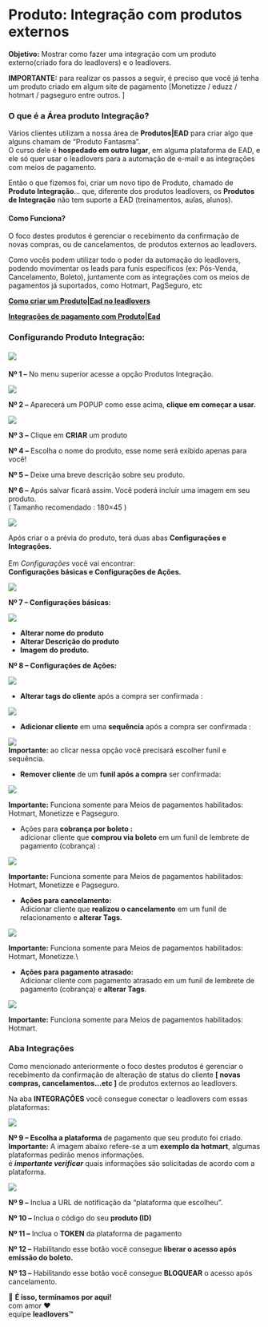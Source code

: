 # Produto: Integração com produtos externos

**Objetivo:** Mostrar como fazer uma integração com um produto externo(criado fora do leadlovers) e o leadlovers.

**IMPORTANTE:** para realizar os passos a seguir, é preciso que você já tenha um produto criado em algum site de pagamento \[Monetizze / eduzz / hotmart / pagseguro entre outros. ]

### **O que é a Área produto Integração?**

Vários clientes utilizam a nossa área de **Produtos|EAD** para criar algo que alguns chamam de “Produto Fantasma”.\
O curso dele é **hospedado em outro lugar**, em alguma plataforma de EAD, e ele só quer usar o leadlovers para a automação de e-mail e as integrações com meios de pagamento.

Então o que fizemos foi, criar um novo tipo de Produto, chamado de **Produto Integração**… que, diferente dos produtos leadlovers, os **Produtos de Integração** não tem suporte a EAD (treinamentos, aulas, alunos).

#### **Como Funciona?**

O foco destes produtos é gerenciar o recebimento da confirmação de novas compras, ou de cancelamentos, de produtos externos ao leadlovers.

Como vocês podem utilizar todo o poder da automação do leadlovers, podendo movimentar os leads para funis específicos (ex: Pós-Venda, Cancelamento, Boleto), juntamente com as integrações com os meios de pagamentos já suportados, como Hotmart, PagSeguro, etc

[**Como criar um Produto|Ead no leadlovers**](https://suporte.love/como-criar-um-produto/)

[**Integrações de pagamento com Produto|Ead**](https://suporte.love/indice-integracoes-de-pagamento/)

### **Configurando Produto Integração:**

#### [![](https://legado.leadlovers.site/wp-content/uploads/2020/09/t1-11-1.png)](https://legado.leadlovers.site/wp-content/uploads/2020/09/t1-11-1.png)

**Nº 1 –** No menu superior acesse a opção Produtos Integração.

[![](https://legado.leadlovers.site/wp-content/uploads/2020/09/t1-12-1.png)](https://legado.leadlovers.site/wp-content/uploads/2020/09/t1-12-1.png)

**Nº 2 –** Aparecerá um POPUP como esse acima, **clique em começar a usar.**

[![](https://legado.leadlovers.site/wp-content/uploads/2020/09/t1-13-1.png)](https://legado.leadlovers.site/wp-content/uploads/2020/09/t1-13-1.png)

**Nº 3 –** Clique em **CRIAR** um produto

**Nº 4 –** Escolha o nome do produto, esse nome será exibido apenas para você!

**Nº 5 –** Deixe uma breve descrição sobre seu produto.

**Nº 6 –** Após salvar ficará assim. Você poderá incluir uma imagem em seu produto.\
( Tamanho recomendado : 180×45 )

[![](https://legado.leadlovers.site/wp-content/uploads/2020/09/produto\_-integrao-com-produtos-externos-360041179553\_mceclip4.png)](https://legado.leadlovers.site/wp-content/uploads/2020/09/produto\_-integrao-com-produtos-externos-360041179553\_mceclip4.png)

Após criar o a prévia do produto, terá duas abas **Configurações e Integrações.**\
\
Em _Configurações_ você vai encontrar:\
**Configurações básicas e Configurações de Ações.**

[![](https://legado.leadlovers.site/wp-content/uploads/2020/09/produto\_-integrao-com-produtos-externos-360041179553\_mceclip5.png)](https://legado.leadlovers.site/wp-content/uploads/2020/09/produto\_-integrao-com-produtos-externos-360041179553\_mceclip5.png)

**Nº 7 – Configurações básicas:**

[![](https://legado.leadlovers.site/wp-content/uploads/2020/09/produto\_-integrao-com-produtos-externos-360041179553\_mceclip8.png)](https://legado.leadlovers.site/wp-content/uploads/2020/09/produto\_-integrao-com-produtos-externos-360041179553\_mceclip8.png)

* **Alterar nome do produto**
* **Alterar Descrição do produto**
* **Imagem do produto.**

**Nº 8 – Configurações de Ações:**

[![](https://legado.leadlovers.site/wp-content/uploads/2020/09/produto\_-integrao-com-produtos-externos-360041179553\_mceclip7.png)](https://legado.leadlovers.site/wp-content/uploads/2020/09/produto\_-integrao-com-produtos-externos-360041179553\_mceclip7.png)

* **Alterar tags do cliente** após a compra ser confirmada :

[![](https://legado.leadlovers.site/wp-content/uploads/2020/09/produto\_-integrao-com-produtos-externos-360041179553\_mceclip9.png)](https://legado.leadlovers.site/wp-content/uploads/2020/09/produto\_-integrao-com-produtos-externos-360041179553\_mceclip9.png)

* **Adicionar cliente** em uma **sequência** após a compra ser confirmada :

[![](https://legado.leadlovers.site/wp-content/uploads/2020/09/produto\_-integrao-com-produtos-externos-360041179553\_mceclip10.png)](https://legado.leadlovers.site/wp-content/uploads/2020/09/produto\_-integrao-com-produtos-externos-360041179553\_mceclip10.png)\
**Importante:** ao clicar nessa opção você precisará escolher funil e sequência.

* **Remover cliente** de um **funil após a compra** ser confirmada:

![](https://legado.leadlovers.site/wp-content/uploads/2020/09/produto\_-integrao-com-produtos-externos-360041179553\_mceclip11.png)

**Importante:** Funciona somente para Meios de pagamentos habilitados: Hotmart, Monetizze e Pagseguro.

* Ações para **cobrança por boleto :**\
  adicionar cliente que **comprou via boleto** em um funil de lembrete de pagamento (cobrança) :

[![](https://legado.leadlovers.site/wp-content/uploads/2020/09/produto\_-integrao-com-produtos-externos-360041179553\_mceclip12.png)](https://legado.leadlovers.site/wp-content/uploads/2020/09/produto\_-integrao-com-produtos-externos-360041179553\_mceclip12.png)

**Importante:** Funciona somente para Meios de pagamentos habilitados: Hotmart, Monetizze e Pagseguro.

* **Ações para cancelamento:**\
  Adicionar cliente que **realizou o cancelamento** em um funil de relacionamento e **alterar Tags**.

[![](https://legado.leadlovers.site/wp-content/uploads/2020/09/produto\_-integrao-com-produtos-externos-360041179553\_mceclip13.png)](https://legado.leadlovers.site/wp-content/uploads/2020/09/produto\_-integrao-com-produtos-externos-360041179553\_mceclip13.png)

**Importante:** Funciona somente para Meios de pagamentos habilitados: Hotmart, Monetizze.\


* **Ações para pagamento atrasado:**\
  Adicionar cliente com pagamento atrasado em um funil de lembrete de pagamento (cobrança) e **alterar Tags**.

[![](https://legado.leadlovers.site/wp-content/uploads/2020/09/produto\_-integrao-com-produtos-externos-360041179553\_mceclip14.png)](https://legado.leadlovers.site/wp-content/uploads/2020/09/produto\_-integrao-com-produtos-externos-360041179553\_mceclip14.png)

**Importante:** Funciona somente para Meios de pagamentos habilitados: Hotmart.

### **Aba Integrações**

Como mencionado anteriormente o foco destes produtos é gerenciar o recebimento da confirmação de alteração de status do cliente **\[ novas compras, cancelamentos…etc ]** de produtos externos ao leadlovers.

Na aba **INTEGRAÇÕES** você consegue conectar o leadlovers com essas plataformas:

[![](https://legado.leadlovers.site/wp-content/uploads/2020/09/produto\_-integrao-com-produtos-externos-360041179553\_mceclip15.png)](https://legado.leadlovers.site/wp-content/uploads/2020/09/produto\_-integrao-com-produtos-externos-360041179553\_mceclip15.png)

**Nº 9 – Escolha a plataforma** de pagamento que seu produto foi criado.\
**Importante:** A imagem abaixo refere-se a um **exemplo da hotmart**, algumas plataformas pedirão menos informações.\
é _**importante verificar**_ quais informações são solicitadas de acordo com a plataforma.

[![](https://legado.leadlovers.site/wp-content/uploads/2020/09/produto\_-integrao-com-produtos-externos-360041179553\_mceclip17.png)](https://legado.leadlovers.site/wp-content/uploads/2020/09/produto\_-integrao-com-produtos-externos-360041179553\_mceclip17.png)

**Nº 9 –** Inclua a URL de notificação da “plataforma que escolheu”.

**Nº 10 –** Inclua o código do seu **produto (ID)**

**Nº 11 –** Inclua o **TOKEN** da plataforma de pagamento

**Nº 12 –** Habilitando esse botão você consegue **liberar o acesso após emissão do boleto.**

**Nº 13 –** Habilitando esse botão você consegue **BLOQUEAR** o acesso após cancelamento.





🏁 **É isso, terminamos por aqui!**\
com amor ❤\
equipe **leadlovers™**
